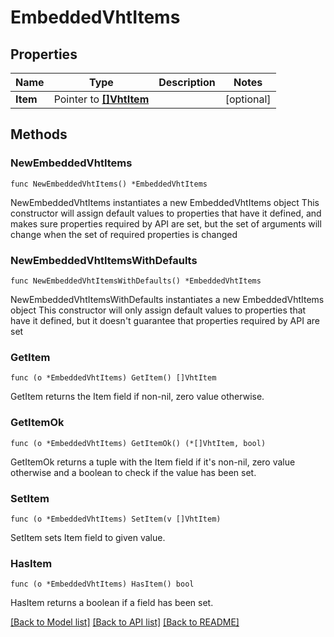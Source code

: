 <!--
Copyright (C) 2020-2022 Arm Limited or its affiliates and Contributors. All rights reserved.
SPDX-License-Identifier: Apache-2.0
-->
# EmbeddedVhtItems

## Properties

Name | Type | Description | Notes
------------ | ------------- | ------------- | -------------
**Item** | Pointer to [**[]VhtItem**](VhtItem.md) |  | [optional] 

## Methods

### NewEmbeddedVhtItems

`func NewEmbeddedVhtItems() *EmbeddedVhtItems`

NewEmbeddedVhtItems instantiates a new EmbeddedVhtItems object
This constructor will assign default values to properties that have it defined,
and makes sure properties required by API are set, but the set of arguments
will change when the set of required properties is changed

### NewEmbeddedVhtItemsWithDefaults

`func NewEmbeddedVhtItemsWithDefaults() *EmbeddedVhtItems`

NewEmbeddedVhtItemsWithDefaults instantiates a new EmbeddedVhtItems object
This constructor will only assign default values to properties that have it defined,
but it doesn't guarantee that properties required by API are set

### GetItem

`func (o *EmbeddedVhtItems) GetItem() []VhtItem`

GetItem returns the Item field if non-nil, zero value otherwise.

### GetItemOk

`func (o *EmbeddedVhtItems) GetItemOk() (*[]VhtItem, bool)`

GetItemOk returns a tuple with the Item field if it's non-nil, zero value otherwise
and a boolean to check if the value has been set.

### SetItem

`func (o *EmbeddedVhtItems) SetItem(v []VhtItem)`

SetItem sets Item field to given value.

### HasItem

`func (o *EmbeddedVhtItems) HasItem() bool`

HasItem returns a boolean if a field has been set.


[[Back to Model list]](../README.md#documentation-for-models) [[Back to API list]](../README.md#documentation-for-api-endpoints) [[Back to README]](../README.md)


